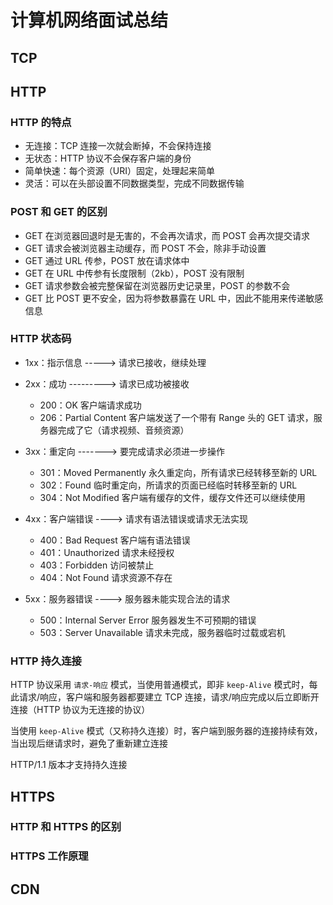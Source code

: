 # 计算机网络面试总结

## TCP

## HTTP

### HTTP 的特点

+ 无连接：TCP 连接一次就会断掉，不会保持连接
+ 无状态：HTTP 协议不会保存客户端的身份
+ 简单快速：每个资源（URI）固定，处理起来简单
+ 灵活：可以在头部设置不同数据类型，完成不同数据传输

### POST 和 GET 的区别

+ GET 在浏览器回退时是无害的，不会再次请求，而 POST 会再次提交请求
+ GET 请求会被浏览器主动缓存，而 POST 不会，除非手动设置
+ GET 通过 URL 传参，POST 放在请求体中
+ GET 在 URL 中传参有长度限制（2kb），POST 没有限制
+ GET 请求参数会被完整保留在浏览器历史记录里，POST 的参数不会
+ GET 比 POST 更不安全，因为将参数暴露在 URL 中，因此不能用来传递敏感信息

### HTTP 状态码

+ 1xx：指示信息 -----> 请求已接收，继续处理

+ 2xx：成功 ---------> 请求已成功被接收

  + 200：OK 客户端请求成功
  + 206：Partial Content 客户端发送了一个带有 Range 头的 GET 请求，服务器完成了它（请求视频、音频资源）

+ 3xx：重定向 -------> 要完成请求必须进一步操作

  + 301：Moved Permanently 永久重定向，所有请求已经转移至新的 URL
  + 302：Found 临时重定向，所请求的页面已经临时转移至新的 URL
  + 304：Not Modified 客户端有缓存的文件，缓存文件还可以继续使用

+ 4xx：客户端错误 ----> 请求有语法错误或请求无法实现

  + 400：Bad Request 客户端有语法错误
  + 401：Unauthorized 请求未经授权
  + 403：Forbidden 访问被禁止
  + 404：Not Found 请求资源不存在

+ 5xx：服务器错误 ----> 服务器未能实现合法的请求
  + 500：Internal Server Error 服务器发生不可预期的错误
  + 503：Server Unavailable 请求未完成，服务器临时过载或宕机

### HTTP 持久连接

HTTP 协议采用 `请求-响应` 模式，当使用普通模式，即非 `keep-Alive` 模式时，每此请求/响应，客户端和服务器都要建立 TCP 连接，请求/响应完成以后立即断开连接（HTTP 协议为无连接的协议）

当使用 `keep-Alive` 模式（又称持久连接）时，客户端到服务器的连接持续有效，当出现后继请求时，避免了重新建立连接

HTTP/1.1 版本才支持持久连接

## HTTPS

### HTTP 和 HTTPS 的区别

### HTTPS 工作原理

## CDN
